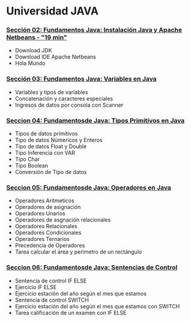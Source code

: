 # Universidad JAVA

### [Sección 02: Fundamentos Java: Instalación Java y Apache Netbeans - "19 min" ](./src/seccion02)

* Download JDK
* Download IDE Apache Netbeans
* Hola Mundo

### [Sección 03: Fundamentos Java: Variables en Java](./src/seccion03)
* Variables y tipos de variables
* Concatenación y caracteres especiales
* Ingresos de datos por consola con Scanner

### [Seccion 04: Fundamentosde Java: Tipos Primitivos en Java](./src/seccion04)
* Tipos de datos primitivos
* Tipo de datos Númericos y Enteros
* Tipo de datos Float y Double
* Tipo Inferencia con VAR
* Tipo Char 
* Tipo Boolean
* Conversión de Tipo de datos

### [Seccion 05: Fundamentosde Java: Operadores en Java](./src/seccion05)
* Operadores Aritmeticos
* Operadores de asignación
* Operadores Unarios
* Operadores de asgnación relacionales
* Operadores Relacionales
* Operadores Condicionales
* Operadores Ternarios
* Precedencia de Operadores
* Tarea calcular el área y perimetro de un rectángulo

### [Seccion 06: Fundamentosde Java: Sentencias de Control](./src/seccion06)
* Sentencia de control IF ELSE
* Ejercicio IF ELSE
* Ejercicio estación del año según el mes que estamos
* Sentencia de control SWITCH
* Ejercicio estación del año según el mes que estamos con SWITCH
* Tarea calificación de un examen con IF ELSE
